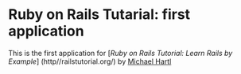 # Ruby on Rails Tutarial: first application

This is the first application for 
[*Ruby on Rails Tutorial: Learn Rails by Example*] (http//railstutorial.org/)
by [Michael Hartl](http://michaelhartl.com)

